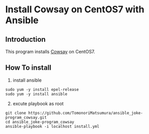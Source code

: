 # Install Cowsay on CentOS7 with Ansible

## Introduction

This program installs [Cowsay](https://github.com/tnalpgge/rank-amateur-cowsay) on CentOS7.

## How To install

1. install ansible

```
sudo yum -y install epel-release
sudo yum -y install ansible
```

2. excute playbook as root

```
git clone https://github.com/TomonoriMatsumura/ansible_joke-program_cowsay.git
cd ansible_joke-program_cowsay
ansible-playbook -i localhost install.yml
```
